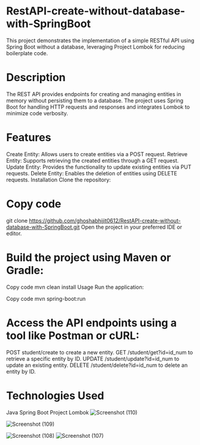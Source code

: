 # RestAPI-create-without-database-with-SpringBoot

This project demonstrates the implementation of a simple RESTful API using Spring Boot without a database, leveraging Project Lombok for reducing boilerplate code.

# Description
The REST API provides endpoints for creating and managing entities in memory without persisting them to a database. The project uses Spring Boot for handling HTTP requests and responses and integrates Lombok to minimize code verbosity.

# Features
Create Entity: Allows users to create entities via a POST request.
Retrieve Entity: Supports retrieving the created entities through a GET request.
Update Entity: Provides the functionality to update existing entities via PUT requests.
Delete Entity: Enables the deletion of entities using DELETE requests.
Installation
Clone the repository:


# Copy code
git clone https://github.com/ghoshabhijit0612/RestAPI-create-without-database-with-SpringBoot.git
Open the project in your preferred IDE or editor.

# Build the project using Maven or Gradle:


Copy code
mvn clean install
Usage
Run the application:


Copy code
mvn spring-boot:run
# Access the API endpoints using a tool like Postman or cURL:

POST student/create to create a new entity.
GET /student/get?id=id_num to retrieve a specific entity by ID.
UPDATE /student/update?id=id_num to update an existing entity.
DELETE /student/delete?id=id_num to delete an entity by ID.
# Technologies Used
Java
Spring Boot
Project Lombok
![Screenshot (110)](https://github.com/ghoshabhijit0612/RestAPI-create-without-database-with-SpringBoot/assets/81323850/63e6c48f-edb0-4f33-8b41-4269e466b95c)


![Screenshot (109)](https://github.com/ghoshabhijit0612/RestAPI-create-without-database-with-SpringBoot/assets/81323850/861ee9ee-0e63-42dd-b14d-3e0dfb78fbeb)

![Screenshot (108)](https://github.com/ghoshabhijit0612/RestAPI-create-without-database-with-SpringBoot/assets/81323850/69721074-b5da-42f1-87df-caf3423748c0)
![Screenshot (107)](https://github.com/ghoshabhijit0612/RestAPI-create-without-database-with-SpringBoot/assets/81323850/446ed564-64eb-42be-8c8d-06bae98af993)
